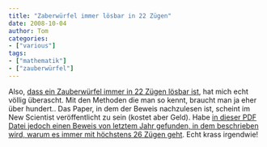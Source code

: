 ```yaml
---
title: "Zaberwürfel immer lösbar in 22 Zügen"
date: 2008-10-04
author: Tom
categories:
- ["various"]
tags:
- ["mathematik"]
- ["zauberwürfel"]
---
```

Also, <a href="http://cubezzz.homelinux.org/drupal/?q=node/view/121">dass ein Zauberwürfel immer in 22 Zügen lösbar ist</a>, hat mich echt völlig überascht. Mit den Methoden die man so kennt, braucht man ja eher über hundert.. Das Paper, in dem der Beweis nachzulesen ist, scheint im New Scientist veröffentlicht zu sein (kostet aber Geld). Habe <a title="Zauberwürfel immer in 26 Zügen lösbar" href="http://www.ccs.neu.edu/home/gene/papers/rubik.pdf">in dieser PDF Datei jedoch einen Beweis von letztem Jahr gefunden, in dem beschrieben wird, warum es immer mit höchstens 26 Zügen geht</a>. Echt krass irgendwie!